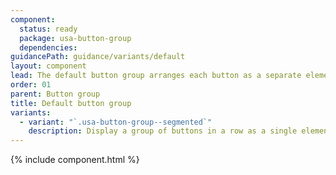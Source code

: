 ```yaml
---
component:
  status: ready
  package: usa-button-group
  dependencies:
guidancePath: guidance/variants/default
layout: component
lead: The default button group arranges each button as a separate element with a gap between them. On mobile devices, the buttons are arranged vertically.
order: 01
parent: Button group
title: Default button group
variants:
  - variant: "`.usa-button-group--segmented`"
    description: Display a group of buttons in a row as a single element.
---
```


{% include component.html %}
